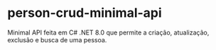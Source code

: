 # person-crud-minimal-api
Minimal API feita em C# .NET 8.0 que permite a criação, atualização, exclusão e busca de uma pessoa. 
